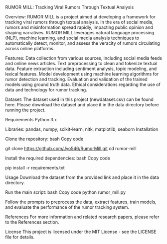 RUMOR MILL: Tracking Viral Rumors Through Textual Analysis

Overview:
RUMOR MILL is a project aimed at developing a framework for tracking viral rumors through textual analysis. In the era of social media, rumors and misinformation spread rapidly, impacting public opinion and shaping narratives. RUMOR MILL leverages natural language processing (NLP), machine learning, and social media analysis techniques to automatically detect, monitor, and assess the veracity of rumors circulating across online platforms.


Features:
Data collection from various sources, including social media feeds and online news articles.
Text preprocessing to clean and tokenize textual data.
Feature extraction including sentiment analysis, topic modeling, and lexical features.
Model development using machine learning algorithms for rumor detection and tracking.
Evaluation and validation of the trained models using ground truth data.
Ethical considerations regarding the use of data and technology for rumor tracking.

Dataset:
The dataset used in this project (newdataset.csv) can be found here. Please download the dataset and place it in the data directory before running the project.

Requirements
Python 3.x

Libraries: pandas, numpy, scikit-learn, nltk, matplotlib, seaborn
Installation

Clone the repository:
bash
Copy code

git clone https://github.com/Jyo546/RumorMill.git
cd rumor-mill

Install the required dependencies:
bash
Copy code

pip install -r requirements.txt

Usage
Download the dataset from the provided link and place it in the data directory.

Run the main script:
bash
Copy code
python rumor_mill.py

Follow the prompts to preprocess the data, extract features, train models, and evaluate the performance of the rumor tracking system.

References
For more information and related research papers, please refer to the References section.


License
This project is licensed under the MIT License - see the LICENSE file for details.
